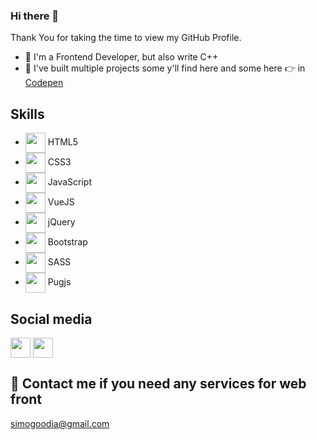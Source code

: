 ### Hi there 👋

Thank You for taking the time to view my GitHub Profile.

- 🔭 I'm a Frontend Developer, but also write C++
- 👯 I've built multiple projects some y'll find here and some here 👉 in [Codepen](https://codepen.io/simogoodia)
## Skills
 - <img width = '32px' align= 'center' src="https://raw.githubusercontent.com/rahulbanerjee26/githubAboutMeGenerator/main/icons/html.svg"/> HTML5 
 - <img width = '32px' align= 'center' src="https://raw.githubusercontent.com/rahulbanerjee26/githubAboutMeGenerator/main/icons/css.svg"/> CSS3 
 - <img width = '32px' align= 'center' src="https://raw.githubusercontent.com/rahulbanerjee26/githubAboutMeGenerator/main/icons/javascript.svg"/> JavaScript 
 - <img width = '32px' align= 'center' src="https://raw.githubusercontent.com/rahulbanerjee26/githubAboutMeGenerator/main/icons/vuejs.svg"/> VueJS 
 - <img width = '32px' align= 'center' src="https://seeklogo.com/images/J/jquery-logo-CFE6ECE363-seeklogo.com.png"/> jQuery 
 - <img width = '32px' align= 'center' src="https://raw.githubusercontent.com/rahulbanerjee26/githubAboutMeGenerator/main/icons/bootstrap.svg"/> Bootstrap
 - <img width = '32px' align= 'center' src="https://raw.githubusercontent.com/rahulbanerjee26/githubAboutMeGenerator/main/icons/sass.svg"/> SASS 
 - <img width = '32px' align= 'center' src="https://raw.githubusercontent.com/rahulbanerjee26/githubAboutMeGenerator/main/icons/pug.svg"/> Pugjs 
## Social media

[<img width = '32px' align= 'center' src="https://icon-library.com/images/twitter-circle-icon-png/twitter-circle-icon-png-16.jpg"/>](https://twitter.com/simogoodia)   [<img width = '32px' align= 'center' src="https://pbs.twimg.com/profile_images/1470438241862049802/tNH-hoNz_400x400.jpg"/>](https://www.linkedin.com/in/simogoodia/)
## 💬 Contact me if you need any services for web front
simogoodia@gmail.com
